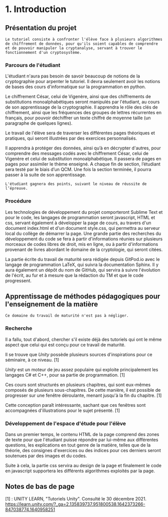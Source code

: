 # 1. Introduction

## Présentation du projet

```{admonition} Information
Le tutoriel consiste à confronter l'élève face à plusieurs algorithmes de chiffrement de données, pour qu'ils soient capables de comprendre et de pouvoir manipuler la cryptanalyse, servant à trouver le fonctionnement d'un cryptosystème.
```

### Parcours de l'étudiant

L'étudiant n'aura pas besoin de savoir beaucoup de notions de la cryptographie pour arpenter le tutoriel. Il devra seulement avoir les notions de bases des cours d'informatique sur la programmation en python.

Le chiffrement César, celui de Vigenère, ainsi que des chiffrements de substitutions monoalphabétiques seront manipulés par l'étudiant, au cours de son apprentissage de la cryptographie. Il apprendra le rôle des clés de chiffrement, ainsi que les fréquences des groupes de lettres récurrentes en français, pour pouvoir déchiffrer un texte chiffré de moyenne taille (un paragraphe de quelques lignes).

Le travail de l'élève sera de traverser les différentes pages théoriques et pratiques, qui seront illustrées par des exercices personnalisés.

Il apprendra à protéger des données, ainsi qu’à en décrypter d'autres, pour comprendre des messages codés avec le chiffrement César, celui de Vigenère et celui de substitution monoalphabétique. Il passera de pages en pages pour assimiler le thème enseigné. A chaque fin de section, l’étudiant sera testé par le biais d’un QCM. Une fois la section terminée, il pourra passer à la suite de son apprentissage.

```{Admonition} BONUS
L'étudiant gagnera des points, suivant le niveau de réussite de l’épreuve.
```

### Procédure

Les technologies de développement du projet comporteront Sublime Text et pour le code, les langages de programmation seront javascript, HTML et css, servant également à développer la page de cours, au travers d'un document index.html et d'un document style.css, qui permettra au serveur local du collège de démarrer la page. Une grande partie des recherches du développement du code se fera à partir d'informations réunies sur plusieurs morceaux de codes libres de droit, mis en ligne, ou à partir d'informations provenant de livres abordant le domaine de la cryptologie, qui seront citées.

La partie écrite du travail de maturité sera rédigée depuis GitPod.io avec le langage de programmation LaTeX, qui suivra la documentation Sphinx. Il y aura également un dépôt du nom de GitHub, qui servira à suivre l'évolution de l'écrit, au fur et à mesure que la rédaction du TM et que le code progressent.

## Apprentissage de méthodes pédagogiques pour l'enseignement de la matière

```{Warning}
Ce domaine du travail de maturité n'est pas à négliger. 
```
### Recherche

Il a fallu, tout d'abord, chercher s'il existe déjà des tutoriels qui ont le même aspect que celui qui est conçu pour ce travail de maturité.

Il se trouve que *Unity* possède plusieurs sources d'inspirations pour ce séminaire, à ce niveau. [1]

*Unity* est un moteur de jeu assez populaire qui exploite principalement les langages C# et C++, pour sa partie de programmation. [1]

Ces cours sont structurés en plusieurs chapitres, qui sont eux-mêmes composés de plusieurs sous-chapitres. De cette manière, il est possible de progresser sur une fenêtre déroulante, menant jusqu'à la fin du chapitre. [1]

Cette conception paraît intéressante, sachant que ces fenêtres sont accompagnées d'illustrations pour le sujet présenté. [1]

### Développement de l'espace d'étude pour l'élève

Dans un premier temps, le contenu HTML de la page comprend des zones de texte pour que l'étudiant puisse répondre par lui-même aux différentes questions, les explications en tout genre de la matière, telles que de la théorie, des consignes d'exercices ou des indices pour ces derniers seront soutenues par des images et du codes.

Suite à cela, la partie css servira au design de la page et finalement le code en javascript supportera les différents algorithmes exploités par la page.

## Notes de bas de page

[1] : UNITY LEARN, "Tutoriels Unity". Consulté le 30 décembre 2021. <https://learn.unity.com/?_ga=2.135839737.951800538.1642373266-847038774.1640958251>
